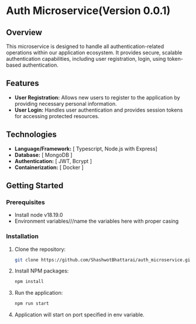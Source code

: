# Auth Microservice(Version 0.0.1)

## Overview

This microservice is designed to handle all authentication-related operations within our application ecosystem. It provides secure, scalable authentication capabilities, including user registration, login, using token-based authentication.

## Features

- **User Registration:** Allows new users to register to the application by providing necessary personal information.
- **User Login:** Handles user authentication and provides session tokens for accessing protected resources.

## Technologies

- **Language/Framework:** [ Typescript, Node.js with Express]
- **Database:** [ MongoDB ]
- **Authentication:** [ JWT, Bcrypt ]
- **Containerization:** [ Docker ]

## Getting Started

### Prerequisites

- Install node v18.19.0
- Environment variables///name the variables here with proper casing

### Installation

1. Clone the repository:

   ```bash
   git clone https://github.com/ShashwotBhattarai/auth_microservice.git

   ```

2. Install NPM packages:

   ```bash
   npm install

   ```

3. Run the application:

   ```bash
   npm run start

   ```

4. Application will start on port specified in env variable.
